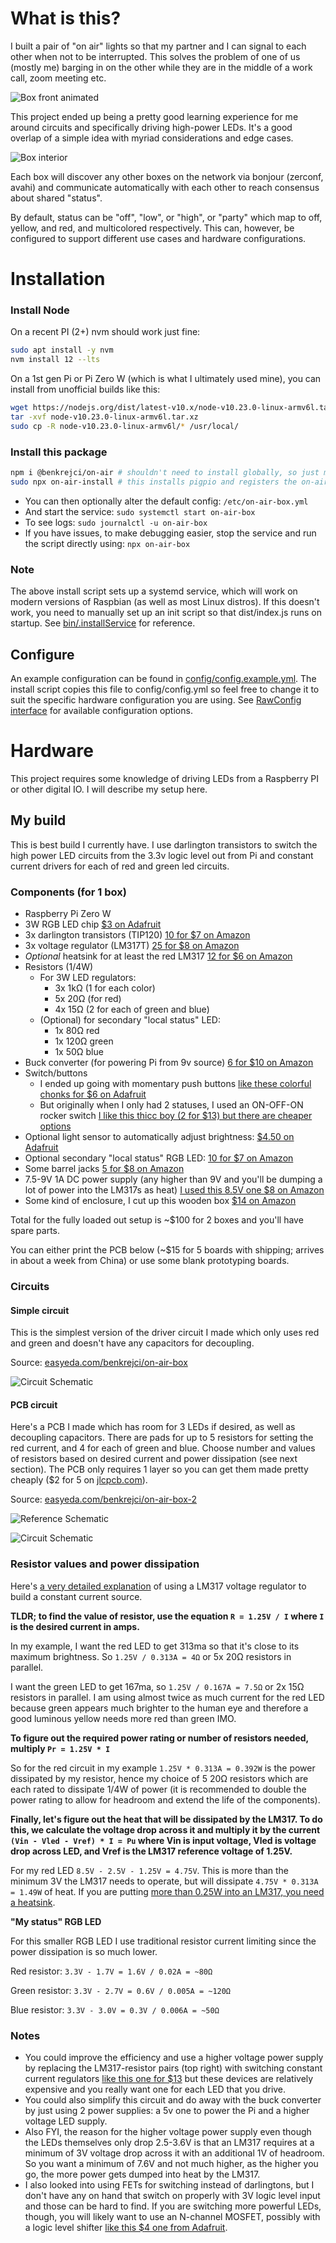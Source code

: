 # What is this?

I built a pair of "on air" lights so that my partner and I can signal to each other when not to be interrupted.
This solves the problem of one of us (mostly me) barging in on the other while they are in the middle of a work call, zoom meeting etc.

![Box front animated](./docs/box-front.gif)

This project ended up being a pretty good learning experience for me around circuits and specifically driving high-power LEDs. It's a good overlap of a simple idea with myriad considerations and edge cases.

![Box interior](./docs/box-interior.jpg)

Each box will discover any other boxes on the network via bonjour (zerconf, avahi) and communicate automatically with each other to reach consensus about shared "status".

By default, status can be "off", "low", or "high", or "party" which map to off, yellow, and red, and multicolored respectively.
This can, however, be configured to support different use cases and hardware configurations.

# Installation

### Install Node

On a recent PI (2+) nvm should work just fine:

```sh
sudo apt install -y nvm
nvm install 12 --lts
```

On a 1st gen Pi or Pi Zero W (which is what I ultimately used mine), you can install from unofficial builds like this:

```sh
wget https://nodejs.org/dist/latest-v10.x/node-v10.23.0-linux-armv6l.tar.xz
tar -xvf node-v10.23.0-linux-armv6l.tar.xz
sudo cp -R node-v10.23.0-linux-armv6l/* /usr/local/
```

### Install this package

```sh
npm i @benkrejci/on-air # shouldn't need to install globally, so just make sure you're in a directory you like
sudo npx on-air-install # this installs pigpio and registers the on-air-box start script as a systemd service
```

- You can then optionally alter the default config: `/etc/on-air-box.yml`
- And start the service: `sudo systemctl start on-air-box`
- To see logs: `sudo journalctl -u on-air-box`
- If you have issues, to make debugging easier, stop the service and run the script directly using: `npx on-air-box`

### Note

The above install script sets up a systemd service, which will work on modern versions of Raspbian (as well as most Linux distros).
If this doesn't work, you need to manually set up an init script so that dist/index.js runs on startup. See [bin/.installService](./bin/installService) for reference.

## Configure

An example configuration can be found in [config/config.example.yml](config/config.example.yml).
The install script copies this file to config/config.yml so feel free to change it to suit the specific hardware configuration you are using. See [RawConfig interface](lib/config.ts#L3) for available configuration options.

# Hardware

This project requires some knowledge of driving LEDs from a Raspberry PI or other digital IO. I will describe my setup here.

## My build

This is best build I currently have. I use darlington transistors to switch the high power LED circuits from the 3.3v logic level out from Pi and constant current drivers for each of red and green led circuits.

### Components (for 1 box)

-   Raspberry Pi Zero W
-   3W RGB LED chip [\$3 on Adafruit](https://www.adafruit.com/product/2530)
-   3x darlington transistors (TIP120) [10 for \$7 on Amazon](https://www.amazon.com/gp/product/B083TQN12B)
-   3x voltage regulator (LM317T) [25 for \$8 on Amazon](https://www.amazon.com/gp/product/B07VNNHWF9)
-   _Optional_ heatsink for at least the red LM317 [12 for \$6 on Amazon](https://www.amazon.com/Insulator-Rubberized-Regulator-Transistor-20mmx15mmx11mm/dp/B07PGVZ7CJ)
-   Resistors (1/4W)
    -   For 3W LED regulators:
        -   3x 1kΩ (1 for each color)
        -   5x 20Ω (for red)
        -   4x 15Ω (2 for each of green and blue)
    -   (Optional) for secondary "local status" LED:
        -   1x 80Ω red
        -   1x 120Ω green
        -   1x 50Ω blue
-   Buck converter (for powering Pi from 9v source) [6 for \$10 on Amazon](https://www.amazon.com/gp/product/B076H3XHXP)
-   Switch/buttons
    -   I ended up going with momentary push buttons [like these colorful chonks for \$6 on Adafruit](https://www.adafruit.com/product/1009)
    -   But originally when I only had 2 statuses, I used an ON-OFF-ON rocker switch [I like this thicc boy (2 for \$13) but there are cheaper options](https://www.amazon.com/gp/product/B07PDQN6P8)
-   Optional light sensor to automatically adjust brightness: [\$4.50 on Adafruit](https://www.adafruit.com/product/4681)
-   Optional secondary "local status" RGB LED: [10 for \$7 on Amazon](https://www.amazon.com/gp/product/B0194Y6MW2)
-   Some barrel jacks [5 for \$8 on Amazon](https://www.amazon.com/gp/product/B07C46XMPT)
-   7.5-9V 1A DC power supply (any higher than 9V and you'll be dumping a lot of power into the LM317s as heat) [I used this 8.5V one \$8 on Amazon](https://www.amazon.com/gp/product/B08CH9C3K6)
-   Some kind of enclosure, I cut up this wooden box [\$14 on Amazon](https://www.amazon.com/gp/product/B004I9SLEG)

Total for the fully loaded out setup is ~\$100 for 2 boxes and you'll have spare parts.

You can either print the PCB below (~\$15 for 5 boards with shipping; arrives in about a week from China) or use some blank prototyping boards.

### Circuits

#### Simple circuit

This is the simplest version of the driver circuit I made which only uses red and green and doesn't have any capacitors for decoupling.

Source: [easyeda.com/benkrejci/on-air-box](https://easyeda.com/benkrejci/on-air-box)

![Circuit Schematic](docs/simple-schematic.svg)

#### PCB circuit

Here's a PCB I made which has room for 3 LEDs if desired, as well as decoupling capacitors. There are pads for up to 5 resistors for setting the red current, and 4 for each of green and blue. Choose number and values of resistors based on desired current and power dissipation (see next section). The PCB only requires 1 layer so you can get them made pretty cheaply (\$2 for 5 on [jlcpcb.com](https://jlcpcb.com/)).

Source: [easyeda.com/benkrejci/on-air-box-2](https://easyeda.com/benkrejci/on-air-box-2)

![Reference Schematic](docs/pcb-reference-schematic.svg)

![Circuit Schematic](docs/pcb.svg)

### Resistor values and power dissipation

Here's [a very detailed explanation](https://theparanoidtroll.com/2011/01/05/constant-current-sourceload-lm317/) of using a LM317 voltage regulator to build a constant current source.

**TLDR; to find the value of resistor, use the equation `R = 1.25V / I` where `I` is the desired current in amps.**

In my example, I want the red LED to get 313ma so that it's close to its maximum brightness. So `1.25V / 0.313A = 4Ω` or 5x 20Ω resistors in parallel.

I want the green LED to get 167ma, so `1.25V / 0.167A = 7.5Ω` or 2x 15Ω resistors in parallel. I am using almost twice as much current for the red LED because green appears much brighter to the human eye and therefore a good luminous yellow needs more red than green IMO.

**To figure out the required power rating or number of resistors needed, multiply `Pr = 1.25V * I`**

So for the red circuit in my example `1.25V * 0.313A = 0.392W` is the power dissipated by my resistor, hence my choice of 5 20Ω resistors which are each rated to dissipate 1/4W of power (it is recommended to double the power rating to allow for headroom and extend the life of the components).

**Finally, let's figure out the heat that will be dissipated by the LM317. To do this, we calculate the voltage drop across it and multiply it by the current `(Vin - Vled - Vref) * I = Pu` where Vin is input voltage, Vled is voltage drop across LED, and Vref is the LM317 reference voltage of 1.25V.**

For my red LED `8.5V - 2.5V - 1.25V = 4.75V`. This is more than the minimum 3V the LM317 needs to operate, but will dissipate `4.75V * 0.313A = 1.49W` of heat. If you are putting [more than 0.25W into an LM317, you need a heatsink](http://www.reuk.co.uk/wordpress/electric-circuit/lm317t-heatsinking/).

**"My status" RGB LED**

For this smaller RGB LED I use traditional resistor current limiting since the power dissipation is so much lower.

Red resistor: `3.3V - 1.7V = 1.6V / 0.02A = ~80Ω`

Green resistor: `3.3V - 2.7V = 0.6V / 0.005A = ~120Ω`

Blue resistor: `3.3V - 3.0V = 0.3V / 0.006A = ~50Ω`

### Notes

-   You could improve the efficiency and use a higher voltage power supply by replacing the LM317-resistor pairs (top right) with switching constant current regulators [like this one for \$13](https://www.ledsupply.com/led-drivers/buckpuck-dc-led-drivers) but these devices are relatively expensive and you really want one for each LED that you drive.
-   You could also simplify this circuit and do away with the buck converter by just using 2 power supplies: a 5v one to power the Pi and a higher voltage LED supply.
-   Also FYI, the reason for the higher voltage power supply even though the LEDs themselves only drop 2.5-3.6V is that an LM317 requires at a minimum of 3V voltage drop across it with an additional 1V of headroom. So you want a minimum of 7.6V and not much higher, as the higher you go, the more power gets dumped into heat by the LM317.
-   I also looked into using FETs for switching instead of darlingtons, but I don't have any on hand that switch on properly with 3V logic level input and those can be hard to find. If you are switching more powerful LEDs, though, you will likely want to use an N-channel MOSFET, possibly with a logic level shifter [like this \$4 one from Adafruit](https://www.adafruit.com/product/757).
